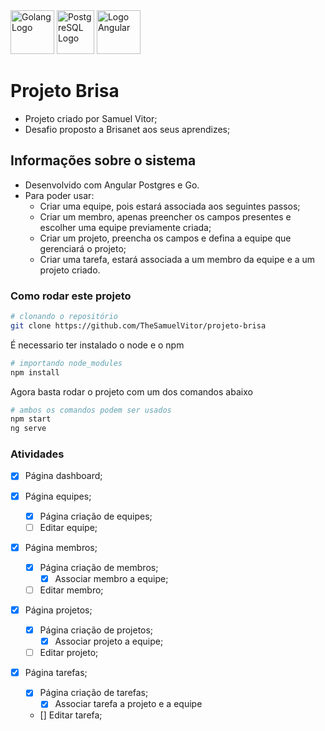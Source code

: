 <div style="display: inline-block; justify-content: center">
    <img alt="Golang Logo" height="70" width="70" src="https://cdn.jsdelivr.net/gh/devicons/devicon/icons/go/go-original-wordmark.svg" />
    <img alt="PostgreSQL Logo" height="70" width="60" src="https://cdn.jsdelivr.net/gh/devicons/devicon/icons/postgresql/postgresql-original.svg" />
    <img alt="Logo Angular" height="70" width="70" src="https://upload.wikimedia.org/wikipedia/commons/c/cf/Angular_full_color_logo.svg">
</div>

# Projeto Brisa

- Projeto criado por Samuel Vitor;
- Desafio proposto a Brisanet aos seus aprendizes;

## Informações sobre o sistema

- Desenvolvido com Angular Postgres e Go.
- Para poder usar:
    - Criar uma equipe, pois estará associada aos seguintes passos;
    - Criar um membro, apenas preencher os campos presentes e escolher uma equipe previamente criada;
    - Criar um projeto, preencha os campos e defina a equipe que gerenciará o projeto;
    - Criar uma tarefa, estará associada a um membro da equipe e a um projeto criado.



### Como rodar este projeto
```bash
# clonando o repositório
git clone https://github.com/TheSamuelVitor/projeto-brisa
```

É necessario ter instalado o node e o npm
```bash
# importando node_modules
npm install
```

Agora basta rodar o projeto com um dos comandos abaixo
```bash
# ambos os comandos podem ser usados
npm start
ng serve
```


### Atividades

- [x] Página dashboard;

- [x] Página equipes;
  - [x] Página criação de equipes;
  - [ ] Editar equipe;

- [x] Página membros;
  - [x] Página criação de membros;
    - [x] Associar membro a equipe;
  - [ ] Editar membro;

- [x] Página projetos;
  - [x] Página criação de projetos;
    - [x] Associar projeto a equipe;
  - [ ] Editar projeto;

- [x] Página tarefas;
  - [x] Página criação de tarefas;
    - [x] Associar tarefa a projeto e a equipe
  - [] Editar tarefa;
